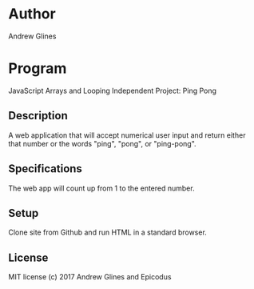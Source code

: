 # Author

Andrew Glines

# Program

JavaScript Arrays and Looping Independent Project: Ping Pong

## Description

A web application that will accept numerical user input and return either that number or the words "ping", "pong", or "ping-pong".

## Specifications

The web app will count up from 1 to the entered number.

## Setup

Clone site from Github and run HTML in a standard browser.

## License

MIT license (c) 2017 Andrew Glines and Epicodus
